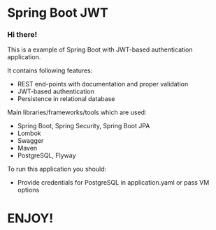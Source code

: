 # Spring Boot JWT

### Hi there!

This is a example of Spring Boot with JWT-based authentication application.

It contains following features:

* REST end-points with documentation and proper validation
* JWT-based authentication
* Persistence in relational database

Main libraries/frameworks/tools which are used:

* Spring Boot, Spring Security, Spring Boot JPA
* Lombok
* Swagger
* Maven
* PostgreSQL, Flyway


To run this application you should:
* Provide credentials for PostgreSQL in application.yaml or pass VM options

# ENJOY!
